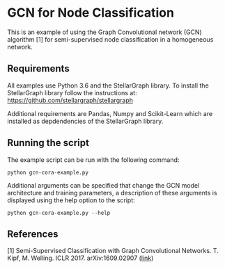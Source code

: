 # GCN for Node Classification

This is an example of using the Graph Convolutional network (GCN) algorithm [1] for semi-supervised node classification
in a homogeneous network.

## Requirements
All examples use Python 3.6 and the StellarGraph library. To install the StellarGraph library
follow the instructions at: https://github.com/stellargraph/stellargraph

Additional requirements are Pandas, Numpy and Scikit-Learn which are installed as depdendencies
of the StellarGraph library.

## Running the script

The example script can be run with the following command:
```
python gcn-cora-example.py
```

Additional arguments can be specified that change the GCN model architecture and training parameters, a
description of these arguments is displayed using the help option to the script:
```
python gcn-cora-example.py --help
```

## References

[1]	Semi-Supervised Classification with Graph Convolutional Networks. T. Kipf, M. Welling.
ICLR 2017. arXiv:1609.02907 ([link](https://arxiv.org/abs/1609.02907))
